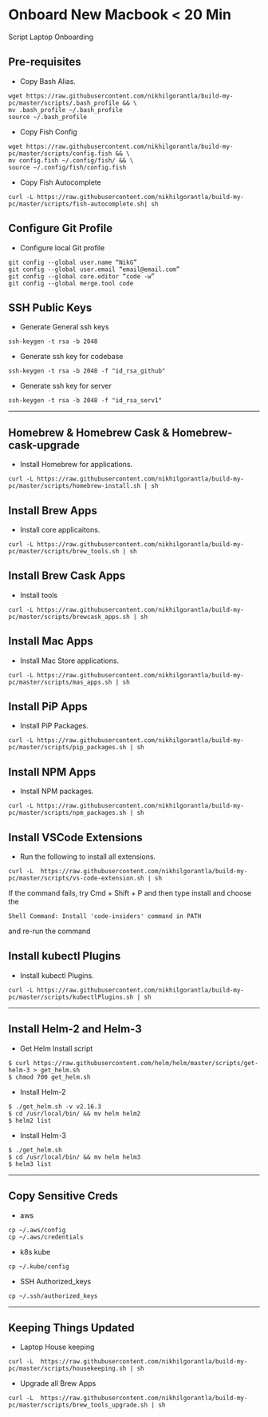 # Onboard New Macbook < 20 Min

Script Laptop Onboarding 

## Pre-requisites

- Copy Bash Alias.

```shell
wget https://raw.githubusercontent.com/nikhilgorantla/build-my-pc/master/scripts/.bash_profile && \
mv .bash_profile ~/.bash_profile
source ~/.bash_profile
```

- Copy Fish Config

```shell
wget https://raw.githubusercontent.com/nikhilgorantla/build-my-pc/master/scripts/config.fish && \
mv config.fish ~/.config/fish/ && \
source ~/.config/fish/config.fish
```

- Copy Fish Autocomplete

```
curl -L https://raw.githubusercontent.com/nikhilgorantla/build-my-pc/master/scripts/fish-autocomplete.sh| sh
```

## Configure Git Profile

- Configure local Git profile

```
git config --global user.name “NikG”
git config --global user.email “email@email.com”
git config --global core.editor “code -w”
git config --global merge.tool code

```

## SSH Public Keys

- Generate General ssh keys

```
ssh-keygen -t rsa -b 2048
```

- Generate ssh key for codebase

```
ssh-keygen -t rsa -b 2048 -f "id_rsa_github"
```

- Generate ssh key for server

```
ssh-keygen -t rsa -b 2048 -f "id_rsa_serv1"
```

---

## Homebrew & Homebrew Cask & Homebrew-cask-upgrade

- Install Homebrew for applications.

```shell
curl -L https://raw.githubusercontent.com/nikhilgorantla/build-my-pc/master/scripts/homebrew-install.sh | sh
```

## Install Brew Apps

- Install core applicaitons.

```shell
curl -L https://raw.githubusercontent.com/nikhilgorantla/build-my-pc/master/scripts/brew_tools.sh | sh
```

## Install Brew Cask Apps

- Install tools

```shell
curl -L https://raw.githubusercontent.com/nikhilgorantla/build-my-pc/master/scripts/brewcask_apps.sh | sh
```

## Install Mac Apps

- Install Mac Store applications.

```shell
curl -L https://raw.githubusercontent.com/nikhilgorantla/build-my-pc/master/scripts/mas_apps.sh | sh
```

## Install PiP Apps

- Install PiP Packages.

```shell
curl -L https://raw.githubusercontent.com/nikhilgorantla/build-my-pc/master/scripts/pip_packages.sh | sh
```

## Install NPM Apps

- Install NPM packages.

```shell
curl -L https://raw.githubusercontent.com/nikhilgorantla/build-my-pc/master/scripts/npm_packages.sh | sh
```

## Install VSCode Extensions

- Run the following to install all extensions.

```shell
curl -L  https://raw.githubusercontent.com/nikhilgorantla/build-my-pc/master/scripts/vs-code-extension.sh | sh

```

If the command fails, try Cmd + Shift + P and then type install and choose the

```
Shell Command: Install 'code-insiders' command in PATH
```

and re-run the command

## Install kubectl Plugins

- Install kubectl Plugins.

```shell
curl -L https://raw.githubusercontent.com/nikhilgorantla/build-my-pc/master/scripts/kubectlPlugins.sh | sh
```
---

## Install Helm-2 and Helm-3

- Get Helm Install script
```shell
$ curl https://raw.githubusercontent.com/helm/helm/master/scripts/get-helm-3 > get_helm.sh
$ chmod 700 get_helm.sh
```

- Install Helm-2
```shell
$ ./get_helm.sh -v v2.16.3
$ cd /usr/local/bin/ && mv helm helm2
$ helm2 list
```

- Install Helm-3
```shell
$ ./get_helm.sh
$ cd /usr/local/bin/ && mv helm helm3
$ helm3 list
```

---

## Copy Sensitive Creds

- aws

```
cp ~/.aws/config
cp ~/.aws/credentials
```

- k8s kube

```
cp ~/.kube/config
```

- SSH Authorized_keys

```
cp ~/.ssh/authorized_keys
```

---

## Keeping Things Updated

- Laptop House keeping

```shell
curl -L  https://raw.githubusercontent.com/nikhilgorantla/build-my-pc/master/scripts/housekeeping.sh | sh
```

- Upgrade all Brew Apps

```shell
curl -L  https://raw.githubusercontent.com/nikhilgorantla/build-my-pc/master/scripts/brew_tools_upgrade.sh | sh
```
